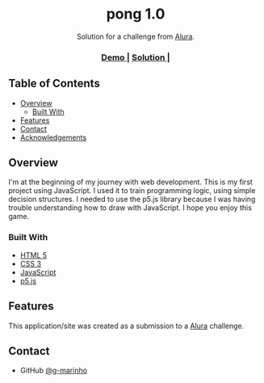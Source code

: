 <h1 align="center">pong 1.0</h1>

<div align="center">
   Solution for a challenge from  <a href="http://alura.com.br" target="_blank">Alura</a>.
</div>

<div align="center">
  <h3>
    <a href="https://{your-demo-link.your-domain}">
      Demo
    </a>
    <span> | </span>
    <a href="https://{your-url-to-the-solution}">
      Solution
    </a>
    <span> | </span>
  </h3>
</div>


## Table of Contents

- [Overview](#overview)
  - [Built With](#built-with)
- [Features](#features)
- [Contact](#contact)
- [Acknowledgements](#acknowledgements)


## Overview

I'm at the beginning of my journey with web development. This is my first project using JavaScript. I used it to train programming logic, using simple decision structures. I needed to use the p5.js library because I was having trouble understanding how to draw with JavaScript. I hope you enjoy this game.
### Built With

- [HTML 5](https://developer.mozilla.org/pt-BR/docs/Web/HTML)
- [CSS 3](https://developer.mozilla.org/pt-BR/docs/Web/CSS/)
- [JavaScript](https://developer.mozilla.org/pt-BR/docs/Web/JavaScript/)
- [p5.js](https://p5js.org/reference/)

## Features

This application/site was created as a submission to a [Alura](https://alura.com.br) challenge.

## Contact

- GitHub [@g-marinho](https://github.com/g-marinho)
